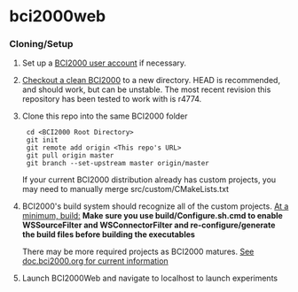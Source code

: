 bci2000web
===================

### Cloning/Setup

1. Set up a [BCI2000 user account](http://www.bci2000.org/wiki/index.php/Creating_a_User_Account "Creating a user account") if necessary.
2. [Checkout a clean BCI2000](http://www.bci2000.org/wiki/index.php/Programming_Howto:SVN_Client_Setup "Programming Howto:SVN Client Setup") to a new directory.  HEAD is recommended, and should work, but can be unstable.  The most recent revision this repository has been tested to work with is r4774.
3. Clone this repo into the same BCI2000 folder 

		cd <BCI2000 Root Directory>
		git init
		git remote add origin <This repo's URL>
		git pull origin master
		git branch --set-upstream master origin/master
		
	If your current BCI2000 distribution already has custom projects, you may need to manually merge src/custom/CMakeLists.txt
4. BCI2000's build system should recognize all of the custom projects.  [At a minimum, build:](http://www.bci2000.org/wiki/index.php/Programming_Howto:Building_BCI2000 "Programming HowTo:Building BCI2000") **Make sure you use build/Configure.sh.cmd to enable WSSourceFilter and WSConnectorFilter and re-configure/generate the build files before building the executables**
    
    There may be more required projects as BCI2000 matures.  [See doc.bci2000.org for current information](http://doc.bci2000.org)
5. Launch BCI2000Web and navigate to localhost to launch experiments
